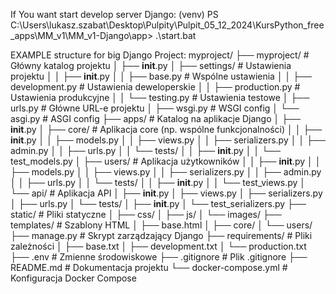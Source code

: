 
If You want start develop server Django:
(venv) PS C:\Users\lukasz.szabat\Desktop\Pulpity\Pulpit_05_12_2024\KursPython\_free_apps\MM_v1\MM_v1-Django\app> .\start.bat





EXAMPLE structure for big Django Project:
myproject/
├── myproject/                  # Główny katalog projektu
│   ├── __init__.py
│   ├── settings/              # Ustawienia projektu
│   │   ├── __init__.py
│   │   ├── base.py            # Wspólne ustawienia
│   │   ├── development.py     # Ustawienia deweloperskie
│   │   ├── production.py      # Ustawienia produkcyjne
│   │   └── testing.py         # Ustawienia testowe
│   ├── urls.py                # Główne URL-e projektu
│   ├── wsgi.py                # WSGI config
│   └── asgi.py                # ASGI config
├── apps/                      # Katalog na aplikacje Django
│   ├── __init__.py
│   ├── core/                  # Aplikacja core (np. wspólne funkcjonalności)
│   │   ├── __init__.py
│   │   ├── models.py
│   │   ├── views.py
│   │   ├── serializers.py
│   │   ├── admin.py
│   │   ├── urls.py
│   │   └── tests/
│   │       ├── __init__.py
│   │       └── test_models.py
│   ├── users/                 # Aplikacja użytkowników
│   │   ├── __init__.py
│   │   ├── models.py
│   │   ├── views.py
│   │   ├── serializers.py
│   │   ├── admin.py
│   │   ├── urls.py
│   │   └── tests/
│   │       ├── __init__.py
│   │       └── test_views.py
│   └── api/                   # Aplikacja API
│       ├── __init__.py
│       ├── views.py
│       ├── serializers.py
│       ├── urls.py
│       └── tests/
│           ├── __init__.py
│           └── test_serializers.py
├── static/                    # Pliki statyczne
│   ├── css/
│   ├── js/
│   └── images/
├── templates/                 # Szablony HTML
│   ├── base.html
│   ├── core/
│   └── users/
├── manage.py                  # Skrypt zarządzający Django
├── requirements/              # Pliki zależności
│   ├── base.txt
│   ├── development.txt
│   └── production.txt
├── .env                       # Zmienne środowiskowe
├── .gitignore                 # Plik .gitignore
├── README.md                  # Dokumentacja projektu
└── docker-compose.yml         # Konfiguracja Docker Compose
